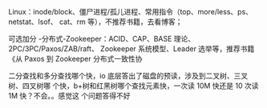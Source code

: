   Linux：inode/block、僵尸进程/孤儿进程、常用指令（top、more/less、ps、netstat、lsof、  cat、rm  等），不推荐书籍，去看博客；  





  可选加分 -分布式-Zookeeper：ACID、CAP、BASE  理论、2PC/3PC/Paxos/ZAB/raft、  Zookeeper 系统模型、Leader 选举等，推荐书籍《从 Paxos 到 Zookeeper  分布式一致性协  





  二分查找和多分查找哪个快，io  底层答出了磁盘的预读，涉及到二叉树、三叉树、四叉树哪  个快，b+树和红黑树哪个查找元素快，一次读 10M 快还是 10 次读 1M  快？不会。。感觉这  个问题答得不好  

